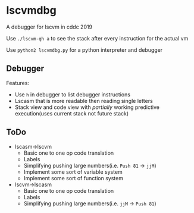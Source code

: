 # lscvmdbg

A debugger for lscvm in cddc 2019

Use `./lscvm-qh a` to see the stack after every instruction for the actual vm

Use `python2 lscvmdbg.py` for a python interpreter and debugger

## Debugger

Features:
* Use `h` in debugger to list debugger instructions 
* Lscasm that is more readable then reading single letters
* Stack view and code view with *partially* working predictive execution(uses current stack not future stack)

## ToDo

* lscasm-\>lscvm
  * Basic one to one op code translation
  * Labels
  * Simplifying pushing large numbers(i.e. `Push 81` -\> `jjM`)
  * Implement some sort of variable system
  * Implement some sort of function system
* lscvm-\>lscasm
  * Basic one to one op code translation
  * Labels
  * Simplifying pushing large numbers(i.e. `jjM` -\> `Push 81`)

